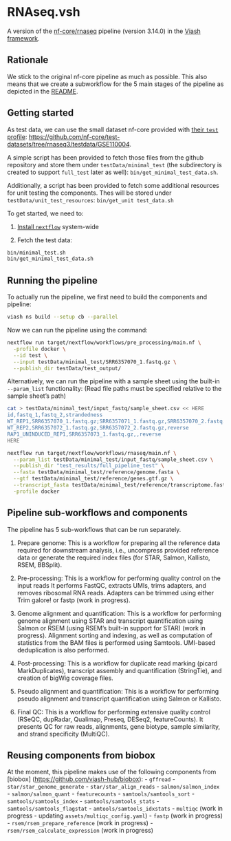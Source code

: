 # RNAseq.vsh

<!-- README.md is generated by running 'quarto render README.qmd' -->

A version of the [nf-core/rnaseq](https://github.com/nf-core/rnaseq)
pipeline (version 3.14.0) in the [Viash framework](http://www.viash.io).

## Rationale

We stick to the original nf-core pipeline as much as possible. This also
means that we create a subworkflow for the 5 main stages of the pipeline
as depicted in the [README](https://github.com/nf-core/rnaseq).

## Getting started

As test data, we can use the small dataset nf-core provided with [their
`test`
profile](https://github.com/nf-core/test-datasets/blob/rnaseq3/samplesheet/v3.10/samplesheet_test.csv):
<https://github.com/nf-core/test-datasets/tree/rnaseq3/testdata/GSE110004>.

A simple script has been provided to fetch those files from the github
repository and store them under `testData/minimal_test` (the
subdirectory is created to support `full_test` later as well):
`bin/get_minimal_test_data.sh`.

Additionally, a script has been provided to fetch some additional
resources for unit testing the components. Thes will be stored under
`testData/unit_test_resources`: `bin/get_unit test_data.sh`

To get started, we need to:

1.  [Install
    `nextflow`](https://www.nextflow.io/docs/latest/getstarted.html)
    system-wide

2.  Fetch the test data:

``` bash
bin/minimal_test.sh
bin/get_minimal_test_data.sh
```

## Running the pipeline

To actually run the pipeline, we first need to build the components and
pipeline:

``` bash
viash ns build --setup cb --parallel
```

Now we can run the pipeline using the command:

``` bash
nextflow run target/nextflow/workflows/pre_processing/main.nf \
  -profile docker \
  --id test \
  --input testData/minimal_test/SRR6357070_1.fastq.gz \
  --publish_dir testData/test_output/
```

Alternatively, we can run the pipeline with a sample sheet using the
built-in `--param_list` functionality: (Read file paths must be
specified relative to the sample sheet’s path)

``` bash
cat > testData/minimal_test/input_fastq/sample_sheet.csv << HERE
id,fastq_1,fastq_2,strandedness
WT_REP1,SRR6357070_1.fastq.gz;SRR6357071_1.fastq.gz,SRR6357070_2.fastq.gz;SRR6357071_2.fastq.gz,reverse
WT_REP2,SRR6357072_1.fastq.gz,SRR6357072_2.fastq.gz,reverse
RAP1_UNINDUCED_REP1,SRR6357073_1.fastq.gz,,reverse
HERE

nextflow run target/nextflow/workflows/rnaseq/main.nf \
  --param_list testData/minimal_test/input_fastq/sample_sheet.csv \
  --publish_dir "test_results/full_pipeline_test" \
  --fasta testData/minimal_test/reference/genome.fasta \
  --gtf testData/minimal_test/reference/genes.gtf.gz \
  --transcript_fasta testData/minimal_test/reference/transcriptome.fasta \
  -profile docker
```

## Pipeline sub-workflows and components

The pipeline has 5 sub-workflows that can be run separately.

1.  Prepare genome: This is a workflow for preparing all the reference
    data required for downstream analysis, i.e., uncompress provided
    reference data or generate the required index files (for STAR,
    Salmon, Kallisto, RSEM, BBSplit).

2.  Pre-processing: This is a workflow for performing quality control on
    the input reads It performs FastQC, extracts UMIs, trims adapters,
    and removes ribosomal RNA reads. Adapters can be trimmed using
    either Trim galore! or fastp (work in progress).

3.  Genome alignment and quantification: This is a workflow for
    performing genome alignment using STAR and transcript quantification
    using Salmon or RSEM (using RSEM’s built-in support for STAR) (work
    in progress). Alignment sorting and indexing, as well as computation
    of statistics from the BAM files is performed using Samtools.
    UMI-based deduplication is also performed.

4.  Post-processing: This is a workflow for duplicate read marking
    (picard MarkDuplicates), transcript assembly and quantification
    (StringTie), and creation of bigWig coverage files.

5.  Pseudo alignment and quantification: This is a workflow for
    performing pseudo alignment and transcript quantification using
    Salmon or Kallisto.

6.  Final QC: This is a workflow for performing extensive quality
    control (RSeQC, dupRadar, Qualimap, Preseq, DESeq2, featureCounts).
    It presents QC for raw reads, alignments, gene biotype, sample
    similarity, and strand specificity (MultiQC).

## Reusing components from biobox

At the moment, this pipeline makes use of the following components from
\[biobox\] (https://github.com/viash-hub/biobox): - `gffread` -
`star/star_genome_generate` - `star/star_align_reads` -
`salmon/salmon_index` - `salmon/salmon_quant` - `featurecounts` -
`samtools/samtools_sort` - `samtools/samtools_index` -
`samtools/samtools_stats` - `samtools/samtools_flagstat` -
`amtools/samtools_idxstats` - `multiqc` (work in progress - updating
`assets/multiqc_config.yaml`) - `fastp` (work in progress) -
`rsem/rsem_prepare_reference` (work in progress) -
`rsem/rsem_calculate_expression` (work in progress)
